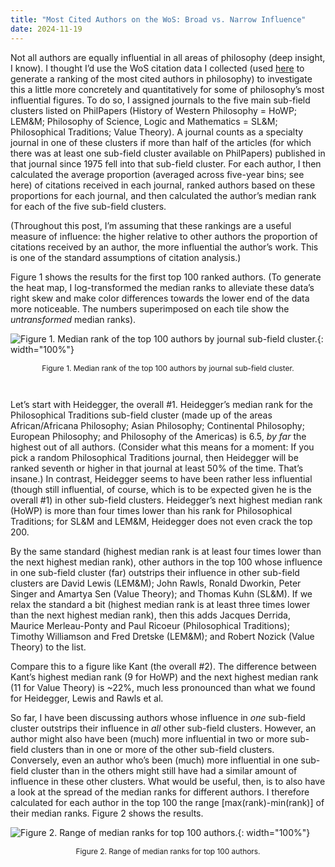 ```yaml
---
title: "Most Cited Authors on the WoS: Broad vs. Narrow Influence"
date: 2024-11-19
---
```


Not all authors are equally influential in all areas of philosophy (deep insight, I know). I thought I’d use the WoS citation data I collected (used [here](https://prehren.github.io/something-of-crunch/2024/11/13/top-wos-authors.html) to generate a ranking of the most cited authors in philosophy) to investigate this a little more concretely and quantitatively for some of philosophy’s most influential figures. To do so, I assigned journals to the five main sub-field clusters listed on PhilPapers (History of Western Philosophy = HoWP; LEM&M; Philosophy of Science, Logic and Mathematics = SL&M; Philosophical Traditions; Value Theory). A journal counts as a specialty journal in one of these clusters if more than half of the articles (for which there was at least one sub-field cluster available on PhilPapers) published in that journal since 1975 fell into that sub-field cluster. For each author, I then calculated the average proportion (averaged across five-year bins; see here) of citations received in each journal, ranked authors based on these proportions for each journal, and then calculated the author’s median rank for each of the five sub-field clusters.

(Throughout this post, I’m assuming that these rankings are a useful measure of influence: the higher relative to other authors the proportion of citations received by an author, the more influential the author’s work. This is one of the standard assumptions of citation analysis.)

Figure 1 shows the results for the first top 100 ranked authors. (To generate the heat map, I log-transformed the median ranks to alleviate these data’s right skew and make color differences towards the lower end of the data more noticeable. The numbers superimposed on each tile show the _untransformed_ median ranks).

![Figure 1. Median rank of the top 100 authors by journal sub-field cluster.]({{site.url}}/something-of-crunch/assets/images/2024-11-19/fig1.png){: width="100%"}
<p style="text-align:center; font-size: 0.85em; padding-right: 30px; padding-left: 30px;">Figure 1. Median rank of the top 100 authors by journal sub-field cluster.</p>
<br>

Let’s start with Heidegger, the overall #1. Heidegger’s median rank for the Philosophical Traditions sub-field cluster (made up of the areas African/Africana Philosophy; Asian Philosophy; Continental Philosophy; European Philosophy; and Philosophy of the Americas) is 6.5, _by far_ the highest out of all authors. (Consider what this means for a moment: If you pick a random Philosophical Traditions journal, then Heidegger will be ranked seventh or higher in that journal at least 50% of the time. That’s insane.) In contrast, Heidegger seems to have been rather less influential (though still influential, of course, which is to be expected given he is the overall #1) in other sub-field clusters. Heidegger’s next highest median rank (HoWP) is more than four times lower than his rank for Philosophical Traditions; for SL&M and LEM&M, Heidegger does not even crack the top 200.

By the same standard (highest median rank is at least four times lower than the next highest median rank), other authors in the top 100 whose influence in one sub-field cluster (far) outstrips their influence in other sub-field clusters are David Lewis (LEM&M); John Rawls, Ronald Dworkin, Peter Singer and Amartya Sen (Value Theory); and Thomas Kuhn (SL&M). If we relax the standard a bit (highest median rank is at least three times lower than the next highest median rank), then this adds Jacques Derrida, Maurice Merleau-Ponty and Paul Ricoeur (Philosophical Traditions); Timothy Williamson and Fred Dretske (LEM&M); and Robert Nozick (Value Theory) to the list.

Compare this to a figure like Kant (the overall #2). The difference between Kant’s highest median rank (9 for HoWP) and the next highest median rank (11 for Value Theory) is ~22%, much less pronounced than what we found for Heidegger, Lewis and Rawls et al.

So far, I have been discussing authors whose influence in _one_ sub-field cluster outstrips their influence in _all_ other sub-field clusters. However, an author might also have been (much) more influential in two or more sub-field clusters than in one or more of the other sub-field clusters. Conversely, even an author who’s been (much) more influential in one sub-field cluster than in the others might still have had a similar amount of influence in these other clusters. What would be useful, then, is to also have a look at the spread of the median ranks for different authors. I therefore calculated for each author in the top 100 the range [max(rank)-min(rank)] of their median ranks. Figure 2 shows the results.

![Figure 2. Range of median ranks for top 100 authors.]({{site.url}}/something-of-crunch/assets/images/2024-11-19/fig1.png){: width="100%"}
<p style="text-align:center; font-size: 0.85em; padding-right: 30px; padding-left: 30px;">Figure 2. Range of median ranks for top 100 authors.</p>
<br>







